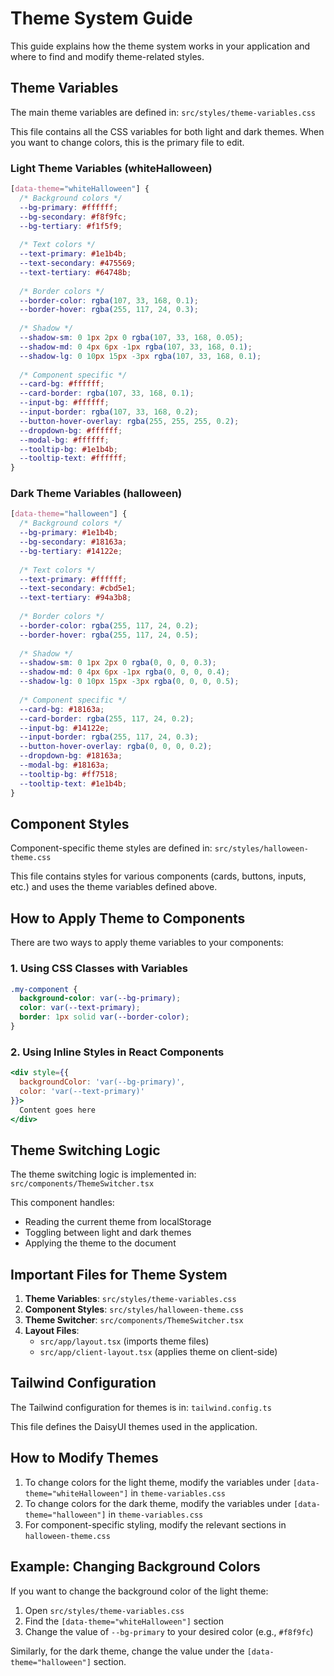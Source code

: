 # Theme System Guide

This guide explains how the theme system works in your application and where to find and modify theme-related styles.

## Theme Variables

The main theme variables are defined in:
`src/styles/theme-variables.css`

This file contains all the CSS variables for both light and dark themes. When you want to change colors, this is the primary file to edit.

### Light Theme Variables (whiteHalloween)

```css
[data-theme="whiteHalloween"] {
  /* Background colors */
  --bg-primary: #ffffff;
  --bg-secondary: #f8f9fc;
  --bg-tertiary: #f1f5f9;
  
  /* Text colors */
  --text-primary: #1e1b4b;
  --text-secondary: #475569;
  --text-tertiary: #64748b;
  
  /* Border colors */
  --border-color: rgba(107, 33, 168, 0.1);
  --border-hover: rgba(255, 117, 24, 0.3);
  
  /* Shadow */
  --shadow-sm: 0 1px 2px 0 rgba(107, 33, 168, 0.05);
  --shadow-md: 0 4px 6px -1px rgba(107, 33, 168, 0.1);
  --shadow-lg: 0 10px 15px -3px rgba(107, 33, 168, 0.1);
  
  /* Component specific */
  --card-bg: #ffffff;
  --card-border: rgba(107, 33, 168, 0.1);
  --input-bg: #ffffff;
  --input-border: rgba(107, 33, 168, 0.2);
  --button-hover-overlay: rgba(255, 255, 255, 0.2);
  --dropdown-bg: #ffffff;
  --modal-bg: #ffffff;
  --tooltip-bg: #1e1b4b;
  --tooltip-text: #ffffff;
}
```

### Dark Theme Variables (halloween)

```css
[data-theme="halloween"] {
  /* Background colors */
  --bg-primary: #1e1b4b;
  --bg-secondary: #18163a;
  --bg-tertiary: #14122e;
  
  /* Text colors */
  --text-primary: #ffffff;
  --text-secondary: #cbd5e1;
  --text-tertiary: #94a3b8;
  
  /* Border colors */
  --border-color: rgba(255, 117, 24, 0.2);
  --border-hover: rgba(255, 117, 24, 0.5);
  
  /* Shadow */
  --shadow-sm: 0 1px 2px 0 rgba(0, 0, 0, 0.3);
  --shadow-md: 0 4px 6px -1px rgba(0, 0, 0, 0.4);
  --shadow-lg: 0 10px 15px -3px rgba(0, 0, 0, 0.5);
  
  /* Component specific */
  --card-bg: #18163a;
  --card-border: rgba(255, 117, 24, 0.2);
  --input-bg: #14122e;
  --input-border: rgba(255, 117, 24, 0.3);
  --button-hover-overlay: rgba(0, 0, 0, 0.2);
  --dropdown-bg: #18163a;
  --modal-bg: #18163a;
  --tooltip-bg: #ff7518;
  --tooltip-text: #1e1b4b;
}
```

## Component Styles

Component-specific theme styles are defined in:
`src/styles/halloween-theme.css`

This file contains styles for various components (cards, buttons, inputs, etc.) and uses the theme variables defined above.

## How to Apply Theme to Components

There are two ways to apply theme variables to your components:

### 1. Using CSS Classes with Variables

```css
.my-component {
  background-color: var(--bg-primary);
  color: var(--text-primary);
  border: 1px solid var(--border-color);
}
```

### 2. Using Inline Styles in React Components

```jsx
<div style={{ 
  backgroundColor: 'var(--bg-primary)', 
  color: 'var(--text-primary)' 
}}>
  Content goes here
</div>
```

## Theme Switching Logic

The theme switching logic is implemented in:
`src/components/ThemeSwitcher.tsx`

This component handles:
- Reading the current theme from localStorage
- Toggling between light and dark themes
- Applying the theme to the document

## Important Files for Theme System

1. **Theme Variables**: `src/styles/theme-variables.css`
2. **Component Styles**: `src/styles/halloween-theme.css`
3. **Theme Switcher**: `src/components/ThemeSwitcher.tsx`
4. **Layout Files**:
   - `src/app/layout.tsx` (imports theme files)
   - `src/app/client-layout.tsx` (applies theme on client-side)

## Tailwind Configuration

The Tailwind configuration for themes is in:
`tailwind.config.ts`

This file defines the DaisyUI themes used in the application.

## How to Modify Themes

1. To change colors for the light theme, modify the variables under `[data-theme="whiteHalloween"]` in `theme-variables.css`
2. To change colors for the dark theme, modify the variables under `[data-theme="halloween"]` in `theme-variables.css`
3. For component-specific styling, modify the relevant sections in `halloween-theme.css`

## Example: Changing Background Colors

If you want to change the background color of the light theme:

1. Open `src/styles/theme-variables.css`
2. Find the `[data-theme="whiteHalloween"]` section
3. Change the value of `--bg-primary` to your desired color (e.g., `#f8f9fc`)

Similarly, for the dark theme, change the value under the `[data-theme="halloween"]` section.
